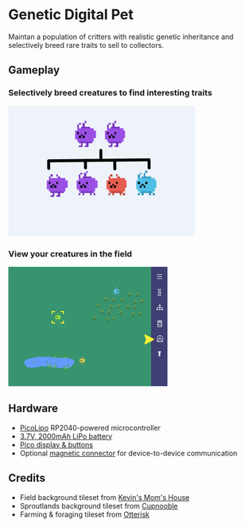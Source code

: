 # Genetic Digital Pet

Maintan a population of critters with realistic genetic inheritance and selectively breed rare traits to sell to collectors.

## Gameplay

### Selectively breed creatures to find interesting traits

![](https://github.com/GarethMurden/genetibit/blob/master/inheritance_example.png?raw=true)

### View your creatures in the field

![](https://github.com/GarethMurden/genetibit/blob/master/screenshot.png?raw=true)


## Hardware

- [PicoLipo](https://thepihut.com/products/pico-lipo?variant=40824959467715) RP2040-powered microcontroller
- [3.7V, 2000mAh LiPo battery](https://thepihut.com/products/2000mah-3-7v-lipo-battery?variant=42143258050755)
- [Pico display & buttons](https://thepihut.com/products/pico-display-pack-2-8?variant=43884934791363)
- Optional [magnetic connector](https://thepihut.com/products/diy-magnetic-connector-straight-angle-five-contact-pins?variant=42058938253507) for device-to-device communication


## Credits

- Field background tileset from [Kevin's Mom's House](https://kevins-moms-house.itch.io/)
- Sproutlands background tileset from [Cupnooble](https://cupnooble.itch.io/)
- Farming & foraging tileset from [Otterisk](https://otterisk.itch.io/)
